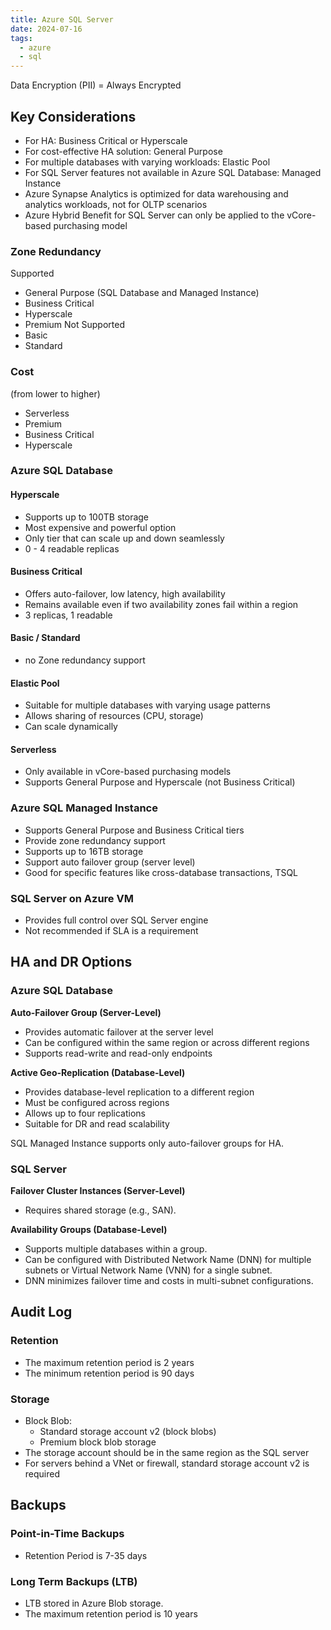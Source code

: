 ```yaml
---
title: Azure SQL Server
date: 2024-07-16
tags:
  - azure
  - sql
---
```


Data Encryption (PII) = Always Encrypted

## Key Considerations

- For HA: Business Critical or Hyperscale
- For cost-effective HA solution: General Purpose
- For multiple databases with varying workloads: Elastic Pool
- For SQL Server features not available in Azure SQL Database: Managed Instance
- Azure Synapse Analytics is optimized for data warehousing and analytics workloads, not for OLTP scenarios
- Azure Hybrid Benefit for SQL Server can only be applied to the vCore-based purchasing model

### Zone Redundancy

Supported
- General Purpose (SQL Database and Managed Instance)
- Business Critical
- Hyperscale
- Premium
Not Supported
- Basic
- Standard

### Cost

(from lower to higher)

- Serverless
- Premium
- Business Critical
- Hyperscale

### Azure SQL Database

#### Hyperscale

- Supports up to 100TB storage
- Most expensive and powerful option
- Only tier that can scale up and down seamlessly
- 0 - 4 readable replicas

#### Business Critical

- Offers auto-failover, low latency, high availability
- Remains available even if two availability zones fail within a region
- 3 replicas, 1 readable

#### Basic / Standard

- no Zone redundancy support

#### Elastic Pool

- Suitable for multiple databases with varying usage patterns
- Allows sharing of resources (CPU, storage)
- Can scale dynamically

#### Serverless

- Only available in vCore-based purchasing models
- Supports General Purpose and Hyperscale (not Business Critical)

### Azure SQL Managed Instance

- Supports General Purpose and Business Critical tiers
- Provide zone redundancy support
- Supports up to 16TB storage
- Support auto failover group (server level)
- Good for specific features like cross-database transactions, TSQL

### SQL Server on Azure VM
- Provides full control over SQL Server engine
- Not recommended if SLA is a requirement

## HA and DR Options

### Azure SQL Database

**Auto-Failover Group (Server-Level)**

- Provides automatic failover at the server level
- Can be configured within the same region or across different regions
- Supports read-write and read-only endpoints

**Active Geo-Replication (Database-Level)**

- Provides database-level replication to a different region
- Must be configured across regions
- Allows up to four replications
- Suitable for DR and read scalability

SQL Managed Instance supports only auto-failover groups for HA.

### SQL Server

**Failover Cluster Instances (Server-Level)**

- Requires shared storage (e.g., SAN).

**Availability Groups (Database-Level)**

- Supports multiple databases within a group.
- Can be configured with Distributed Network Name (DNN) for multiple subnets or Virtual Network Name (VNN) for a single subnet.
- DNN minimizes failover time and costs in multi-subnet configurations.

## Audit Log 

### Retention

- The maximum retention period is 2 years
- The minimum retention period is 90 days

### Storage

- Block Blob: 
  - Standard storage account v2 (block blobs)
  - Premium block blob storage
- The storage account should be in the same region as the SQL server
- For servers behind a VNet or firewall, standard storage account v2 is required

## Backups

### Point-in-Time Backups

- Retention Period is 7-35 days

### Long Term Backups (LTB)

- LTB stored in Azure Blob storage.
- The maximum retention period is 10 years